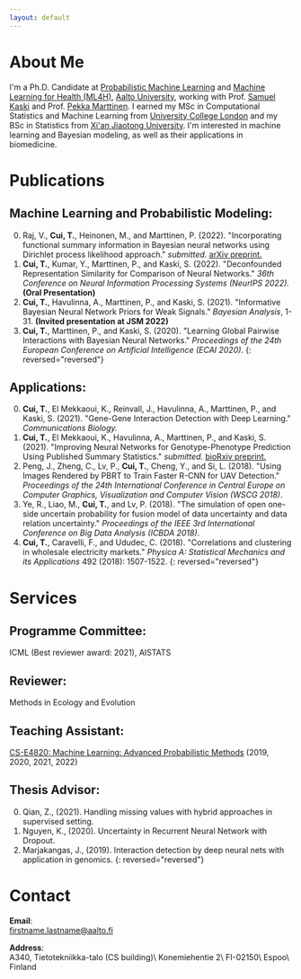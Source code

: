 ```yaml
---
layout: default
---
```


# About Me
 I'm a Ph.D. Candidate at [Probabilistic Machine Learning](https://research.cs.aalto.fi/pml/) and [Machine Learning for Health (ML4H)](https://users.ics.aalto.fi/~pemartti/), [Aalto University](http://www.aalto.fi/en/), working with Prof. [Samuel Kaski](https://people.aalto.fi/samuel.kaski) and Prof. [Pekka Marttinen](https://users.ics.aalto.fi/~pemartti/). I earned my MSc in Computational Statistics and Machine Learning from [University College London](https://www.ucl.ac.uk/) and my BSc in Statistics from [Xi'an Jiaotong University](http://en.xjtu.edu.cn/). I'm interested in machine learning and Bayesian modeling, as well as their applications in biomedicine.


# Publications

## Machine Learning and Probabilistic Modeling:
0. Raj, V., **Cui, T.**, Heinonen, M., and Marttinen, P. (2022). "Incorporating functional summary information in Bayesian neural networks using Dirichlet process likelihood approach." _submitted._ [arXiv preprint.](https://arxiv.org/abs/2207.01234)
0. **Cui, T.**, Kumar, Y., Marttinen, P., and Kaski, S. (2022). "Deconfounded Representation Similarity for Comparison of Neural Networks." _36th Conference on Neural Information Processing Systems (NeurIPS 2022)._ **(Oral Presentation)**
0. **Cui, T.**, Havulinna, A., Marttinen, P., and Kaski, S. (2021). "Informative Bayesian Neural Network Priors for Weak Signals." _Bayesian Analysis_, 1-31. **(Invited presentation at JSM 2022)**
0. **Cui, T.**, Marttinen, P., and Kaski, S. (2020). "Learning Global Pairwise Interactions with Bayesian Neural Networks." _Proceedings of the 24th European Conference on Artificial Intelligence (ECAI 2020)_.
{: reversed="reversed"}

## Applications:
0. **Cui, T.**, El Mekkaoui, K., Reinvall, J., Havulinna, A., Marttinen, P., and Kaski, S. (2021). "Gene-Gene Interaction Detection with Deep Learning." _Communications Biology._ 
0. **Cui, T.**, El Mekkaoui, K., Havulinna, A., Marttinen, P., and Kaski, S. (2021). "Improving Neural Networks for Genotype-Phenotype Prediction Using Published Summary Statistics." _submitted._ [bioRxiv preprint.](https://www.biorxiv.org/content/10.1101/2021.11.09.467937v1)
0. Peng, J., Zheng, C., Lv, P., **Cui, T.**, Cheng, Y., and Si, L. (2018). "Using Images Rendered by PBRT to Train Faster R-CNN for UAV Detection." _Proceedings of the 24th International Conference in Central Europe on Computer Graphics, Visualization and Computer Vision (WSCG 2018)_.
0. Ye, R., Liao, M., **Cui, T.**, and Lv, P. (2018). "The simulation of open one-side uncertain probability for fusion model of data uncertainty and data relation uncertainty." _Proceedings of the IEEE 3rd International Conference on Big Data Analysis (ICBDA 2018)_.
0. **Cui, T.**, Caravelli, F., and Ududec, C. (2018). "Correlations and clustering in wholesale electricity markets." _Physica A: Statistical Mechanics and its Applications_ 492 (2018): 1507-1522.
{: reversed="reversed"}


# Services
## Programme Committee:
ICML (Best reviewer award: 2021), AISTATS

## Reviewer:
Methods in Ecology and Evolution

## Teaching Assistant:
[CS-E4820: Machine Learning: Advanced Probabilistic Methods](https://mycourses.aalto.fi/course/view.php?id=24365) (2019, 2020, 2021, 2022)

## Thesis Advisor:
0. Qian, Z., (2021). Handling missing values with hybrid approaches in supervised setting.
0. Nguyen, K., (2020). Uncertainty in Recurrent Neural Network with Dropout.
0. Marjakangas, J., (2019). Interaction detection by deep neural nets with application in genomics.
{: reversed="reversed"}

# Contact
**Email**:   
[firstname.lastname@aalto.fi](mailto:tianyu.cui@aalto.fi)

**Address**:   
A340, Tietotekniikka-talo (CS building)\\
Konemiehentie 2\\
FI-02150\\
Espoo\\
Finland  
